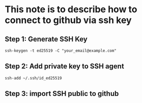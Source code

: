 # This note is to describe how to connect to github via ssh key

## Step 1: Generate SSH Key
``` 
ssh-keygen -t ed25519 -C "your_email@example.com"
```

## Step 2: Add private key to SSH agent
```
ssh-add ~/.ssh/id_ed25519
```

## Step 3: import SSH public to github
